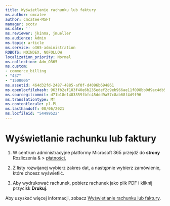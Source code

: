 ```yaml
---
title: Wyświetlanie rachunku lub faktury
ms.author: cmcatee
author: cmcatee-MSFT
manager: scotv
ms.date: ''
ms.reviewer: jkinma, jmueller
ms.audience: Admin
ms.topic: article
ms.service: o365-administration
ROBOTS: NOINDEX, NOFOLLOW
localization_priority: Normal
ms.collection: Adm_O365
ms.custom:
- commerce_billing
- "437"
- "1500005"
ms.assetid: 464d32fd-2487-4885-af0f-d4096b694861
ms.openlocfilehash: 963fb2af103f40e6b235edef2c9eb966ae11f098bb0d9ac4db544bb2f289813c
ms.sourcegitcommit: d71b18e1403859fbfc45ddd9a57c8ab68f4d9f96
ms.translationtype: MT
ms.contentlocale: pl-PL
ms.lasthandoff: 08/06/2021
ms.locfileid: "54499522"
---
```

# <a name="view-my-bill-or-invoice"></a>Wyświetlanie rachunku lub faktury

1. W centrum administracyjne platformy Microsoft 365 przejdź do **strony** Rozliczenia & \> [płatności.](https://go.microsoft.com/fwlink/p/?linkid=848039)

2. Z listy rozwijanej wybierz zakres dat, a następnie wybierz zamówienie, które chcesz wyświetlić.

3. Aby wydrukować rachunek, pobierz rachunek jako plik PDF i kliknij przycisk **Drukuj**.

Aby uzyskać więcej informacji, zobacz [Wyświetlanie rachunku lub faktury](/microsoft-365/commerce/billing-and-payments/view-your-bill-or-invoice).

